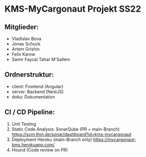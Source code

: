 # KMS-MyCargonaut Projekt SS22


## Mitglieder:
- Vladislav Bova
- Jonas Schuck
- Artem Grishin
- Felix Karow
- Samir Faycal Tahar M'Sallem

## Ordnerstruktur:

- client: Frontend (Angular)
- server: Backend (NestJS)
- doku: Dokumentation


## CI / CD Pipeline:

1. Unit Testing 
2. Static Code Analysis: SonarQube (PR + main-Branch) https://scm.thm.de/sonar/dashboard?id=kms-mycargonaut
3. Deployment Heroku (main-Branch only) https://mycargonaut-kms.herokuapp.com/
4. Hound (Code review on PR)


